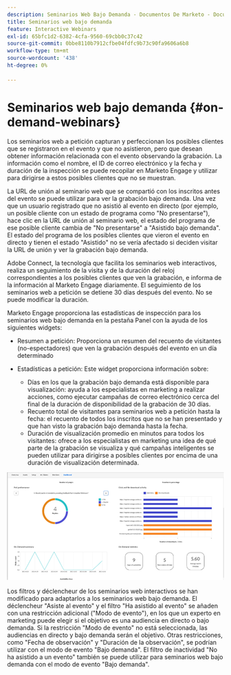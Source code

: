 ```yaml
---
description: Seminarios Web Bajo Demanda - Documentos De Marketo - Documentación Del Producto
title: Seminarios web bajo demanda
feature: Interactive Webinars
exl-id: 65bfc1d2-6382-4cfa-9560-69cbb0c37c42
source-git-commit: 0bbe8110b7912cfbe04fdfc9b73c90fa9606a6b8
workflow-type: tm+mt
source-wordcount: '438'
ht-degree: 0%

---
```


# Seminarios web bajo demanda {#on-demand-webinars}

Los seminarios web a petición capturan y perfeccionan los posibles clientes que se registraron en el evento y que no asistieron, pero que desean obtener información relacionada con el evento observando la grabación. La información como el nombre, el ID de correo electrónico y la fecha y duración de la inspección se puede recopilar en Marketo Engage y utilizar para dirigirse a estos posibles clientes que no se muestran.

La URL de unión al seminario web que se compartió con los inscritos antes del evento se puede utilizar para ver la grabación bajo demanda. Una vez que un usuario registrado que no asistió al evento en directo (por ejemplo, un posible cliente con un estado de programa como &quot;No presentarse&quot;), hace clic en la URL de unión al seminario web, el estado del programa de ese posible cliente cambia de &quot;No presentarse&quot; a &quot;Asistido bajo demanda&quot;. El estado del programa de los posibles clientes que vieron el evento en directo y tienen el estado &quot;Asistido&quot; no se vería afectado si deciden visitar la URL de unión y ver la grabación bajo demanda.

Adobe Connect, la tecnología que facilita los seminarios web interactivos, realiza un seguimiento de la visita y de la duración del reloj correspondientes a los posibles clientes que ven la grabación, e informa de la información al Marketo Engage diariamente. El seguimiento de los seminarios web a petición se detiene 30 días después del evento. No se puede modificar la duración.

Marketo Engage proporciona las estadísticas de inspección para los seminarios web bajo demanda en la pestaña Panel con la ayuda de los siguientes widgets:

* Resumen a petición: Proporciona un resumen del recuento de visitantes (no-espectadores) que ven la grabación después del evento en un día determinado

* Estadísticas a petición: Este widget proporciona información sobre:
   * Días en los que la grabación bajo demanda está disponible para visualización: ayuda a los especialistas en marketing a realizar acciones, como ejecutar campañas de correo electrónico cerca del final de la duración de disponibilidad de la grabación de 30 días.
   * Recuento total de visitantes para seminarios web a petición hasta la fecha: el recuento de todos los inscritos que no se han presentado y que han visto la grabación bajo demanda hasta la fecha.
   * Duración de visualización promedio en minutos para todos los visitantes: ofrece a los especialistas en marketing una idea de qué parte de la grabación se visualiza y qué campañas inteligentes se pueden utilizar para dirigirse a posibles clientes por encima de una duración de visualización determinada.

![](assets/on-demand-webinars-1.png)

Los filtros y déclencheur de los seminarios web interactivos se han modificado para adaptarlos a los seminarios web bajo demanda. El déclencheur &quot;Asiste al evento&quot; y el filtro &quot;Ha asistido al evento&quot; se añaden con una restricción adicional (&quot;Modo de evento&quot;), en los que un experto en marketing puede elegir si el objetivo es una audiencia en directo o bajo demanda. Si la restricción &quot;Modo de evento&quot; no está seleccionada, las audiencias en directo y bajo demanda serán el objetivo. Otras restricciones, como &quot;Fecha de observación&quot; y &quot;Duración de la observación&quot;, se podrían utilizar con el modo de evento &quot;Bajo demanda&quot;. El filtro de inactividad &quot;No ha asistido a un evento&quot; también se puede utilizar para seminarios web bajo demanda con el modo de evento &quot;Bajo demanda&quot;.
